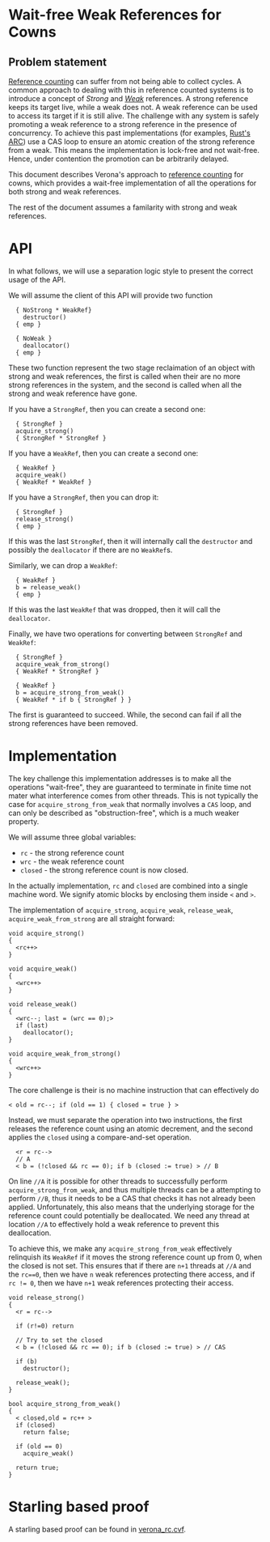 # Wait-free Weak References for Cowns

## Problem statement

[Reference counting](https://en.wikipedia.org/wiki/Reference_counting) can suffer from not being able to collect cycles.
A common approach to dealing with this in reference counted systems is to introduce a concept of *Strong* and *[Weak](https://en.wikipedia.org/wiki/Weak_reference)* references.
A strong reference keeps its target live, while a weak does not.
A weak reference can be used to access its target if it is still alive.
The challenge with any system is safely promoting a weak reference to a strong reference in the presence of concurrency.
To achieve this past implementations (for examples, [Rust's ARC](https://doc.rust-lang.org/src/alloc/sync.rs.html#1979)) use a CAS loop to ensure an atomic creation of the strong reference from a weak. 
This means the implementation is lock-free and not wait-free. 
Hence, under contention the promotion can be arbitrarily delayed. 

This document describes Verona's approach to [reference counting](https://en.wikipedia.org/wiki/Reference_counting) for cowns, 
which provides a wait-free implementation of all the operations for  both strong and weak references.


The rest of the document assumes a familarity with strong and weak references.


# API
In what follows, we will use a separation logic style to present the correct usage of the API. 

We will assume the client of this API will provide two function
```
  { NoStrong * WeakRef}
    destructor()
  { emp }

  { NoWeak }
    deallocator()
  { emp }
```
These two function represent the two stage reclaimation of an object with strong and weak references,
the first is called when their are no more strong references in the system, and the second is called
when all the strong and weak reference have gone.


If you have a `StrongRef`, then you can create a second one:
```
  { StrongRef }
  acquire_strong()
  { StrongRef * StrongRef }
```

If you have a `WeakRef`, then you can create a second one:
```
  { WeakRef }
  acquire_weak()
  { WeakRef * WeakRef }
```

If you have a `StrongRef`, then you can drop it:
```
  { StrongRef }
  release_strong()
  { emp }
```
If this was the last `StrongRef`, then it will internally call the `destructor` and possibly the `deallocator` if there are no `WeakRef`s. 

Similarly, we can drop a `WeakRef`:
```
  { WeakRef }
  b = release_weak() 
  { emp }
```
If this was the last `WeakRef` that was dropped, then it will call the `deallocator`.


Finally, we have two operations for converting between `StrongRef` and `WeakRef`:
```
  { StrongRef }
  acquire_weak_from_strong()
  { WeakRef * StrongRef }

  { WeakRef }
  b = acquire_strong_from_weak()
  { WeakRef * if b { StrongRef } }
```
The first is guaranteed to succeed. While, the second can fail if all the strong references have been removed. 

# Implementation

The key challenge this implementation addresses is to make all the operations "wait-free", they are guaranteed to terminate in finite time not mater what interference comes from other threads.
This is not typically the case for `acquire_strong_from_weak` that normally involves a `CAS` loop, and can only be described as "obstruction-free", which is a much weaker property. 

We will assume three global variables:
* `rc` - the strong reference count
* `wrc` - the weak reference count
* `closed` - the strong reference count is now closed.

In the actually implementation, `rc` and `closed` are combined into a single machine word.
We signify atomic blocks by enclosing them inside `<` and `>`.

The implementation of `acquire_strong`, `acquire_weak`, `release_weak`, `acquire_weak_from_strong` are all straight forward:

```
void acquire_strong()
{
  <rc++>
}

void acquire_weak()
{
  <wrc++>
}

void release_weak()
{
  <wrc--; last = (wrc == 0);>
  if (last)
    deallocator();
}

void acquire_weak_from_strong()
{
  <wrc++>
}
```

The core challenge is their is no machine instruction that can effectively do
```
< old = rc--; if (old == 1) { closed = true } >
```
Instead, we must separate the operation into two instructions, the first releases the reference count using an atomic decrement, and the second
applies the `closed` using a compare-and-set operation.  
```
  <r = rc-->
  // A
  < b = (!closed && rc == 0); if b (closed := true) > // B
```
On line `//A` it is possible for other threads to successfully perform `acquire_strong_from_weak`, and thus multiple threads can be a attempting to perform `//B`, thus it needs to be a CAS that checks it has not already been applied.
Unfortunately, this also means that the underlying storage for the reference count could potentially be deallocated.  We need any thread at location `//A` to effectively hold a weak reference to prevent this deallocation.

To achieve this, we make any `acquire_strong_from_weak` effectively relinquish its `WeakRef` if it moves the strong reference count up from 0, when the closed is not set.
This ensures that if there are `n+1` threads at `//A` and the `rc==0`, then we have `n` weak references protecting there access, and if `rc != 0`, then we have `n+1` weak references protecting their access.


```
void release_strong()
{
  <r = rc-->

  if (r!=0) return

  // Try to set the closed
  < b = (!closed && rc == 0); if b (closed := true) > // CAS

  if (b)
    destructor();

  release_weak();
}

bool acquire_strong_from_weak()
{
  < closed,old = rc++ >
  if (closed)
    return false;

  if (old == 0)
    acquire_weak()

  return true;
}
```

# Starling based proof

A starling based proof can be found in [verona_rc.cvf](./verona_rc.cvf).